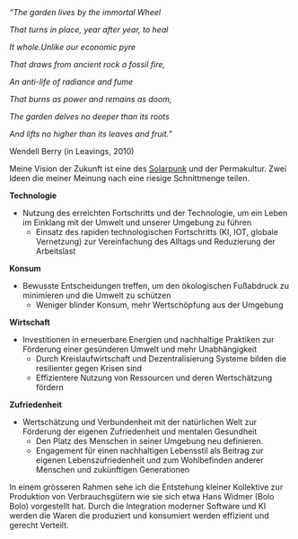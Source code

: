 
<cite>
 “The garden lives by the immortal Wheel

 That turns in place, year after year, to heal

 It whole.Unlike our economic pyre

 That draws from ancient rock a fossil fire,
 
 An anti-life of radiance and fume
 
 That burns as power and remains as doom,
 
 The garden delves no deeper than its roots
 
 And lifts no higher than its leaves and fruit.” 

</cite> 
Wendell Berry (in Leavings, 2010)

Meine Vision der Zukunft ist eine des
[Solarpunk](https://www.re-des.org/ein-solarpunk-manifest-deutsch/) und der Permakultur. Zwei Ideen die meiner Meinung nach eine riesige Schnittmenge teilen.


**Technologie**
- Nutzung des erreichten Fortschritts und der Technologie, um ein Leben im Einklang mit der Umwelt und unserer Umgebung zu führen
    - Einsatz des rapiden technologischen Fortschritts (KI, IOT, globale Vernetzung) zur Vereinfachung des Alltags und Reduzierung der Arbeitslast

**Konsum**
- Bewusste Entscheidungen treffen, um den ökologischen Fußabdruck zu minimieren und die Umwelt zu schützen
    - Weniger blinder Konsum, mehr Wertschöpfung aus der Umgebung

**Wirtschaft**
- Investitionen in erneuerbare Energien und nachhaltige Praktiken zur Förderung einer gesünderen Umwelt und mehr Unabhängigkeit
    - Durch Kreislaufwirtschaft und Dezentralisierung Systeme bilden die resilienter gegen Krisen sind
    - Effizientere Nutzung von Ressourcen und deren Wertschätzung fördern
  
**Zufriedenheit**
- Wertschätzung und Verbundenheit mit der natürlichen Welt zur Förderung der eigenen Zufriedenheit und mentalen Gesundheit
    - Den Platz des Menschen in seiner Umgebung neu definieren. 
    - Engagement für einen nachhaltigen Lebensstil als Beitrag zur eigenen Lebenszufriedenheit und zum Wohlbefinden anderer Menschen und zukünftigen Generationen


In einem grösseren Rahmen sehe ich die Entstehung kleiner Kollektive zur Produktion von Verbrauchsgütern wie sie sich etwa Hans Widmer (Bolo Bolo) vorgestellt hat. Durch die Integration moderner Software und KI werden die Waren die produziert und konsumiert werden effizient und gerecht Verteilt.